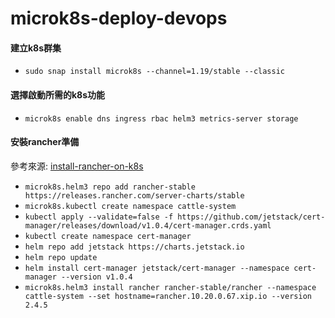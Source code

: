 # microk8s-deploy-devops

#### 建立k8s群集
* `sudo snap install microk8s --channel=1.19/stable --classic`
#### 選擇啟動所需的k8s功能
* `microk8s enable dns ingress rbac helm3 metrics-server storage`
#### 安裝rancher準備
參考來源: [install-rancher-on-k8s](https://rancher.com/docs/rancher/v2.x/en/installation/install-rancher-on-k8s/)
* `microk8s.helm3 repo add rancher-stable https://releases.rancher.com/server-charts/stable`
* `microk8s.kubectl create namespace cattle-system`
* `kubectl apply --validate=false -f https://github.com/jetstack/cert-manager/releases/download/v1.0.4/cert-manager.crds.yaml`
* `kubectl create namespace cert-manager`
* `helm repo add jetstack https://charts.jetstack.io`
* `helm repo update`
* `helm install cert-manager jetstack/cert-manager --namespace cert-manager --version v1.0.4`
* `microk8s.helm3 install rancher rancher-stable/rancher --namespace cattle-system --set hostname=rancher.10.20.0.67.xip.io --version 2.4.5`


